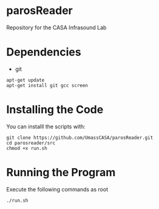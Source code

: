 # parosReader
Repository for the CASA Infrasound Lab

# Dependencies
* git

```
apt-get update
apt-get install git gcc screen
```

# Installing the Code
You can installl the scripts with:
```
git clone https://github.com/UmassCASA/parosReader.git
cd parosreader/src
chmod +x run.sh
```

# Running the Program
Execute the following commands as root
```
./run.sh
```
